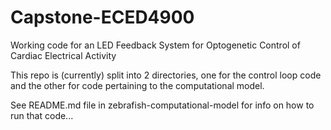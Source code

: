 # Capstone-ECED4900
Working code for an LED Feedback System for Optogenetic Control of Cardiac Electrical Activity

This repo is (currently) split into 2 directories, one for the control loop code and the other for code pertaining to the computational model.

See README.md file in  zebrafish-computational-model for info on how to run that code...